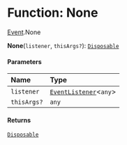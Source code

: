 # Function: None

[Event](/en/auto-docs/fixed-layout-editor/modules/Event.md).None

**None**(`listener`, `thisArgs?`): [`Disposable`](/en/auto-docs/fixed-layout-editor/interfaces/Disposable-1.md)

#### Parameters

| Name | Type |
| :------ | :------ |
| `listener` | [`EventListener`](/en/auto-docs/fixed-layout-editor/interfaces/EventListener.md)<`any`> |
| `thisArgs?` | `any` |

#### Returns

[`Disposable`](/en/auto-docs/fixed-layout-editor/interfaces/Disposable-1.md)
